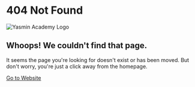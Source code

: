 # 404 Not Found

![Yasmin Academy Logo](https://yasmin.academy/s/Yasmin-Academy-Logo-Main.png)

## Whoops! We couldn't find that page.

It seems the page you're looking for doesn't exist or has been moved. But don't worry, you're just a click away from the homepage.

[Go to Website](https://yasmin.academy)
